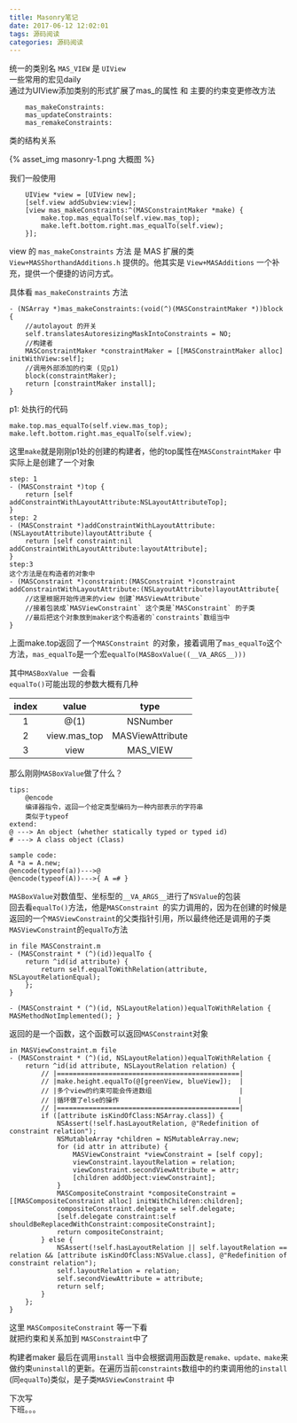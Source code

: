 ```yaml
---
title: Masonry笔记
date: 2017-06-12 12:02:01
tags: 源码阅读
categories: 源码阅读
---
```



统一的类别名 ``MAS_VIEW`` 是 ``UIView``   
一些常用的宏见daily    
通过为UIView添加类别的形式扩展了mas_的属性 和 主要的约束变更修改方法   

```
	mas_makeConstraints:       
	mas_updateConstraints:
	mas_remakeConstraints:
```

<!-- more -->

类的结构关系

{% asset_img masonry-1.png 大概图 %}

我们一般使用 

```
	UIView *view = [UIView new];
    [self.view addSubview:view];
    [view mas_makeConstraints:^(MASConstraintMaker *make) {
        make.top.mas_equalTo(self.view.mas_top);
        make.left.bottom.right.mas_equalTo(self.view);
    }];
```

view 的 ``mas_makeConstraints`` 方法 是 MAS 扩展的类`` View+MASShorthandAdditions.h `` 提供的。他其实是 `` View+MASAdditions `` 一个补充，提供一个便捷的访问方式。   

具体看 ``mas_makeConstraints`` 方法        

```
- (NSArray *)mas_makeConstraints:(void(^)(MASConstraintMaker *))block {
	//autolayout 的开关
    self.translatesAutoresizingMaskIntoConstraints = NO;
    //构建者
    MASConstraintMaker *constraintMaker = [[MASConstraintMaker alloc] initWithView:self];
    //调用外部添加的约束 (见p1)
    block(constraintMaker);
    return [constraintMaker install];
}

```

p1: 处执行的代码  

```
make.top.mas_equalTo(self.view.mas_top);
make.left.bottom.right.mas_equalTo(self.view);
```

这里`` make ``就是刚刚p1处的创建的构建者，他的top属性在``MASConstraintMaker`` 中实际上是创建了一个对象


```
step: 1
- (MASConstraint *)top {
    return [self addConstraintWithLayoutAttribute:NSLayoutAttributeTop];
}
step: 2
- (MASConstraint *)addConstraintWithLayoutAttribute:(NSLayoutAttribute)layoutAttribute {
    return [self constraint:nil addConstraintWithLayoutAttribute:layoutAttribute];
}
step:3
这个方法是在构造者的对象中
- (MASConstraint *)constraint:(MASConstraint *)constraint addConstraintWithLayoutAttribute:(NSLayoutAttribute)layoutAttribute{
	//这里根据开始传进来的view 创建`MASViewAttribute`
	//接着包装成`MASViewConstraint` 这个类是`MASConstraint` 的子类
	//最后把这个对象放到maker这个构造者的`constraints`数组当中
}

```

上面make.top返回了一个``MASConstraint ``的对象，接着调用了``mas_equalTo``这个方法，``mas_equalTo``是一个宏``equalTo(MASBoxValue((__VA_ARGS__)))``     

其中``MASBoxValue ``一会看    
``equalTo()``可能出现的参数大概有几种


|index |value  | type |
|:----:|:-----:|:----:|
|1     |@(1)  | NSNumber |
|2     |view.mas_top  | MASViewAttribute |
|3     | view  | MAS_VIEW |


那么刚刚``MASBoxValue``做了什么？       

```
tips:
	@encode
	编译器指令，返回一个给定类型编码为一种内部表示的字符串
	类似于typeof
extend:
@ ---> An object (whether statically typed or typed id)
# ---> A class object (Class)

sample code: 
A *a = A.new;
@encode(typeof(a))--->@
@encode(typeof(A))--->{ A =# }

```


``MASBoxValue``对数值型、坐标型的``__VA_ARGS__``进行了``NSValue``的包装    
回去看``equalTo()``方法，他是``MASConstraint ``的实力调用的，因为在创建的时候是返回的一个``MASViewConstraint``的父类指针引用，所以最终他还是调用的子类``MASViewConstraint``的``equalTo``方法

```
in file MASConstraint.m 
- (MASConstraint * (^)(id))equalTo {
    return ^id(id attribute) {
        return self.equalToWithRelation(attribute, NSLayoutRelationEqual);
    };
}

- (MASConstraint * (^)(id, NSLayoutRelation))equalToWithRelation { MASMethodNotImplemented(); }
```

返回的是一个函数，这个函数可以返回``MASConstraint``对象


```
in MASViewConstraint.m file
- (MASConstraint * (^)(id, NSLayoutRelation))equalToWithRelation {
    return ^id(id attribute, NSLayoutRelation relation) {
    	// |==============================================|
    	// |make.height.equalTo(@[greenView, blueView]);  |
    	// |多个view的约束可能会传进数组                      |
    	// |循环做了else的操作                              |
    	// |==============================================|
        if ([attribute isKindOfClass:NSArray.class]) {
            NSAssert(!self.hasLayoutRelation, @"Redefinition of constraint relation");
            NSMutableArray *children = NSMutableArray.new;
            for (id attr in attribute) {
                MASViewConstraint *viewConstraint = [self copy];
                viewConstraint.layoutRelation = relation;
                viewConstraint.secondViewAttribute = attr;
                [children addObject:viewConstraint];
            }
            MASCompositeConstraint *compositeConstraint = [[MASCompositeConstraint alloc] initWithChildren:children];
            compositeConstraint.delegate = self.delegate;
            [self.delegate constraint:self shouldBeReplacedWithConstraint:compositeConstraint];
            return compositeConstraint;
        } else {
            NSAssert(!self.hasLayoutRelation || self.layoutRelation == relation && [attribute isKindOfClass:NSValue.class], @"Redefinition of constraint relation");
            self.layoutRelation = relation;
            self.secondViewAttribute = attribute;
            return self;
        }
    };
}

```


这里 ``MASCompositeConstraint`` 等一下看  
就把约束和关系加到 ``MASConstraint``中了

构建者maker 最后在调用``install`` 当中会根据调用函数是``remake、update、make``来做约束``uninstall``的更新。在遍历当前``constraints``数组中的约束调用他的``install`` (同``equalTo``)类似，是子类``MASViewConstraint`` 中

下次写   
下班。。。

